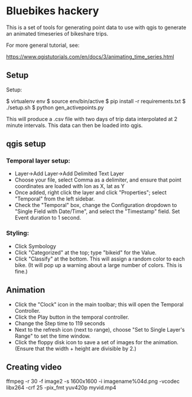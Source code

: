 # Bluebikes hackery

This is a set of tools for generating point data to use with qgis to generate
an animated timeseries of bikeshare trips.

For more general tutorial, see:

   https://www.qgistutorials.com/en/docs/3/animating_time_series.html

##  Setup

Setup:

   $ virtualenv env
   $ source env/bin/active
   $ pip install -r requirements.txt
   $ ./setup.sh
   $ python gen_activepoints.py

This will produce a .csv file with two days of trip data interpolated at 2
minute intervals. This data can then be loaded into qgis.

## qgis setup

### Temporal layer setup:

- Layer->Add Layer->Add Delimited Text Layer
- Choose your file, select Comma as a delimiter, and ensure that point coordinates are loaded with lon as X, lat as Y
- Once added, right click the layer and click "Properties"; select "Temporal" from the left sidebar.
- Check the "Temporal" box, change the Configuration dropdown to "Single Field with Date/Time", and select the "Timestamp" field. Set Event duration to 1 second.

### Styling:

- Click Symbology
- Click "Categorized" at the top; type "bikeid" for the Value.
- Click "Classify" at the bottom. This will assign a random color to each bike. (It will pop up a warning about a large number of colors. This is fine.)

## Animation

- Click the "Clock" icon in the main toolbar; this will open the Temporal Controller.
- Click the Play button in the temporal controller.
- Change the Step time to 119 seconds
- Next to the refresh icon (next to range), choose "Set to Single Layer's Range" to set the time window.
- Click the floppy disk icon to save a set of images for the animation. (Ensure that the width + height are divisible by 2.)

## Creating video

ffmpeg -r 30 -f image2 -s 1600x1600 -i imagename%04d.png   -vcodec libx264 -crf 25  -pix_fmt yuv420p myvid.mp4
